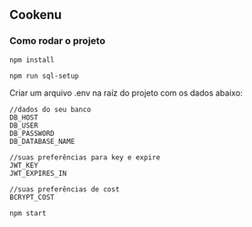 ## Cookenu

### Como rodar o projeto
```
npm install
```

```
npm run sql-setup
```

Criar um arquivo .env na raíz do projeto com os dados abaixo:
```
//dados do seu banco
DB_HOST
DB_USER
DB_PASSWORD
DB_DATABASE_NAME

//suas preferências para key e expire
JWT_KEY
JWT_EXPIRES_IN

//suas preferências de cost
BCRYPT_COST
```

```
npm start
```
